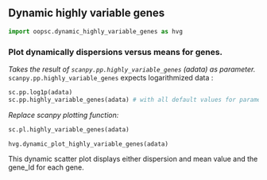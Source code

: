 ## Dynamic highly variable genes

```python
import oopsc.dynamic_highly_variable_genes as hvg
```

### Plot dynamically dispersions versus means for genes.

*Takes the result of `scanpy.pp.highly_variable_genes` (adata) as parameter.*
`scanpy.pp.highly_variable_genes` expects logarithmized data :

```python
sc.pp.log1p(adata)
sc.pp.highly_variable_genes(adata) # with all default values for parameters
```
*Replace scanpy plotting function:*

```python
sc.pl.highly_variable_genes(adata)
```


```python
hvg.dynamic_plot_highly_variable_genes(adata) 
```

This dynamic scatter plot displays either dispersion and mean value and the gene_Id for each gene. 
